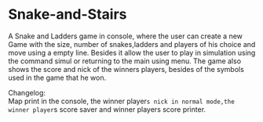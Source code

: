 # Snake-and-Stairs
A Snake and Ladders game in console, where the user can create a new Game with the size, number of snakes,ladders and players of his choice and move using a empty line. Besides it allow the user to play in simulation using the command simul or returning to the main using menu. The game also shows the score and nick of the winners players, besides of the symbols used in the game that he won.


Changelog:                                                                                                                                                                                        
Map print in the console, the winner player`s nick in normal mode,the winner player`s score saver and winner players score printer.
